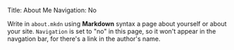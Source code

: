 Title: About Me
Navigation: No


Write in `about.mkdn` using **Markdown** syntax a page about yourself or
about your site.  ``Navigation`` is set to "no" in this page, so it
won't appear in the navgation bar, for there's a link in the author's
name.

